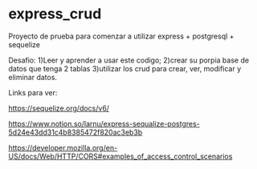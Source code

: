 # express_crud

Proyecto de prueba para comenzar a utilizar express + postgresql + sequelize

Desafio: 1)Leer y aprender a usar este codigo; 2)crear su porpia base de datos que tenga 2 tablas 3)utilizar los crud para crear, ver, modificar y eliminar datos.

Links para ver:

https://sequelize.org/docs/v6/

https://www.notion.so/larnu/express-sequalize-postgres-5d24e43dd31c4b8385472f820ac3eb3b

https://developer.mozilla.org/en-US/docs/Web/HTTP/CORS#examples_of_access_control_scenarios
